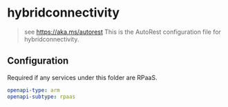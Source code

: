 # hybridconnectivity

> see https://aka.ms/autorest
> This is the AutoRest configuration file for hybridconnectivity.

## Configuration

Required if any services under this folder are RPaaS.

```yaml
openapi-type: arm
openapi-subtype: rpaas
```
